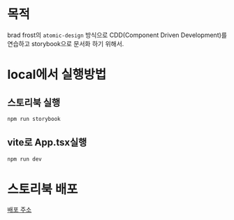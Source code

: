 # 목적
brad frost의 `atomic-design` 방식으로 CDD(Component Driven Development)를 연습하고 storybook으로 문서화 하기 위해서.

# local에서 실행방법

## 스토리북 실행
```bash
npm run storybook
```

## vite로 App.tsx실행
```bash
npm run dev
```

# 스토리북 배포
[배포 주소](https://6386efc391c64bd752ceadc1-waxwffsqls.chromatic.com/?path=/story/template-post--basic)
